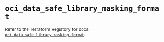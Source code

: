# `oci_data_safe_library_masking_format`

Refer to the Terraform Registory for docs: [`oci_data_safe_library_masking_format`](https://registry.terraform.io/providers/oracle/oci/6.18.0/docs/resources/data_safe_library_masking_format).
